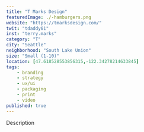 ```yaml
---
title: "T Marks Design"
featuredImage: ./-hamburgers.png
website: "https://tmarksdesign.com/"
twit: "tdaddy61"
inst: "terry.marks"
category: "T"
city: "Seattle"
neighborhood: "South Lake Union"
size: "Small (1-10)"
location: [47.618528553856315,-122.34278214633845]
tags:
    - branding
    - strategy
    - ux/ui
    - packaging
    - print
    - video
published: true
---
```


Description
